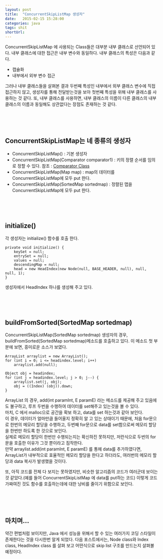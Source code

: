 ```yaml
---
layout: post
title:  "ConcurrentSkipListMap 생성자"
date:   2015-02-15 15:28:00
categories: java
tags: shit
shortUrl: 
---
```


ConcurrentSkipListMap 에 사용되는 Class들은 대부분 내부 클래스로 선언되어 있다.
내부 클래스에 대한 접근은 내부 변수와 동일하다.
내부 클래스의 특성은 다음과 같다.

* 캡슐화
* 내부에서 외부 변수 접근

그러나 내부 클래스들을 살펴본 결과 두번째 특성인 내부에서 외부 클래스 변수에 직접 접근하지 않고, 생성자를 통해 전달받는것을 보아 첫번째 특성을 위해 내부 클래스를 사용하는 것 같다.
또, 내부 클래스를 사용하면, 내부 클래스의 이름이 다른 클래스의 내부 클래스의 이름과 동일해도 상관없다는 장점도 존재하는 것 같다.

<br><br><br>

ConcurrentSkipListMap는 네 종류의 생성자
---------------- 

* ConcurrentSkipListMap() : 기본 생성자
* ConcurrentSkipListMap(Comparator comparator1) : 키의 정렬 순서를 임의로 정할 수 있다. 참조 : [Comparator Class](http://docs.oracle.com/javase/7/docs/api/java/util/Comparator.html)
* ConcurrentSkipListMap(Map map) : map의 데이터를 ConcurrentSkipListMap에 모두 put 한다.
* ConcurrentSkipListMap(SortedMap sortedmap) : 정렬된 맵을 ConcurrentSkipListMap에 모두 put 한다.

<br><br><br>

initialize()
---------------- 
각 생성자는 initialize() 함수를 호출 한다.

	private void initialize() {
		keySet = null;
		entrySet = null;
		values = null;
		descendingMap = null;
		head = new HeadIndex(new Node(null, BASE_HEADER, null), null, null, 1);
	}

생성자에서 HeadIndex 하나를 생성해 주고 있다.

<br><br><br>

buildFromSorted(SortedMap sortedmap)
---------------- 
ConcurrentSkipListMap(SortedMap sortedmap) 생성자의 경우, buildFromSorted(SortedMap sortedmap)메소드를 호출하고 있다.
이 메소드 첫 부분에 보면, 흥미로운 소스가 보였다.

	ArrayList arraylist = new ArrayList();
	for (int i = 0; i <= headindex.level; i++)
		arraylist.add(null);

	Object obj = headindex;
	for (int j = headindex.level; j > 0; j--) {
		arraylist.set(j, obj);
		obj = ((Index) (obj)).down;
	}

ArrayList 의 경우, add(int paramInt, E paramE) 라는 메소드를 제공해 주고 있음에도 불구하고,
루프 두번을 수행하여 데이터를 set해주고 있는것을 볼 수 있다.
<br>마치, C 에서 malloc으로 공간을 확보 하고, data를 set 하는것과 같아 보인다.
<br>이 경우, 데이터가 얼마만큼 들어올지 정확히 알 고 있는 상태이기 때문에, 처음 for문으로 한번의 메모리 할당을 수행하고, 두번째 for문으로 data를 set함으로써 메모리 할당을 한번만 하도록 한 것으로 보인다.
<br>실제로 메모리 할당이 한번만 수행되는지는 확신하진 못하지만, 저런식으로 두번의 for문을 호출한 이유가 그것 뿐이라고 짐작한다.
<br>만약 arraylist.add(int paramInt, E paramE) 를 통헤 data를 추가하였다면, ArrayList가 내부적으로 효율적인 메모리 할당을 한다고 하더라도, 여러번의 메모리 할당과 data 복사가 발생했을 것이다.

또, 아직 코드를 전체 다 보지는 못하였지만, 비슷한 알고리즘의 코드가 여러군데 보이는 것 같았다.(예를 들어 ConcurrentSkipListMap 에 data를 put하는 코드)
이렇게 코드가짜여진 것도 함수를 호출하는데에 대한 낭비를 줄이기 위함으로 보인다.
 
<br><br><br>

마치며...
---------------- 
약간 편법처럼 보이지만, Java 에서 성능을 위해서 할 수 있는 여러가지 코딩 스타일이 존재한다는 것을 다시한번 알게 되었다. 다음 포스트에서는, Node class와 Index class, HeadIndex class 를 살펴 보고 어떤식으로 skip list 구조를 만드는지 살펴볼 예정이다.


